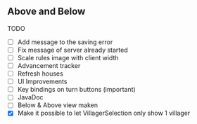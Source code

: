 ## Above and Below  

TODO
 - [ ] Add message to the saving error
 - [ ] Fix message of server already started
 - [ ] Scale rules image with client width 
 - [ ] Advancement tracker
 - [ ] Refresh houses
 - [ ] UI Improvements
 - [ ] Key bindings on turn buttons (important)
 - [ ] JavaDoc
 - [ ] Below & Above view maken
 - [x] Make it possible to let VillagerSelection only show 1 villager
